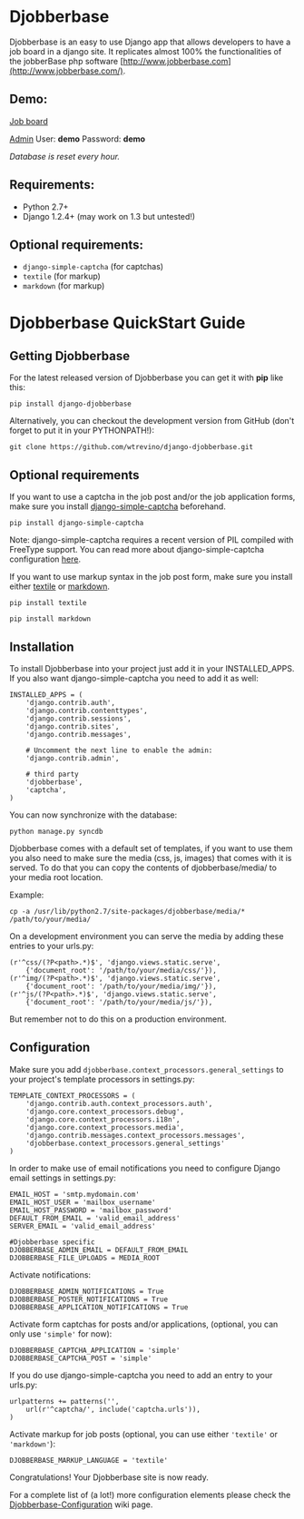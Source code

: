 # Djobberbase


Djobberbase is an easy to use Django app that allows developers to have a job board in a django site. It replicates almost 100% the functionalities of the jobberBase php software [http://www.jobberbase.com](http://www.jobberbase.com/).

## Demo:

[Job board](http://derelict.mx/demo1/)

[Admin](http://derelict.mx/admin/)
  User: **demo**
  Password: **demo**

_Database is reset every hour._    


## Requirements:

* Python 2.7+ 
* Django 1.2.4+ (may work on 1.3 but untested!)

## Optional requirements:

* `django-simple-captcha` (for captchas)
* `textile` (for markup)
* `markdown` (for markup)


# Djobberbase QuickStart Guide


## Getting Djobberbase


For the latest released version of Djobberbase you can get it with **pip** like this:

    pip install django-djobberbase

Alternatively, you can checkout the development version from GitHub (don't forget to put it in your PYTHONPATH!):

    git clone https://github.com/wtrevino/django-djobberbase.git


## Optional requirements


If you want to use a captcha in the job post and/or the job application forms, make sure you install [django-simple-captcha](http://code.google.com/p/django-simple-captcha/) beforehand.

    pip install django-simple-captcha

Note: django-simple-captcha requires a recent version of PIL compiled with FreeType support. You can read more about django-simple-captcha configuration [here](http://code.google.com/p/django-simple-captcha/wiki/CaptchaConfiguration).

If you want to use markup syntax in the job post form, make sure you install either [textile](http://pypi.python.org/pypi/textile) or [markdown](http://pypi.python.org/pypi/Markdown).

    pip install textile

    pip install markdown


## Installation


To install Djobberbase into your project just add it in your INSTALLED_APPS. If you also want django-simple-captcha you need to add it as well:

    INSTALLED_APPS = (
        'django.contrib.auth',
        'django.contrib.contenttypes',
        'django.contrib.sessions',
        'django.contrib.sites',
        'django.contrib.messages',

        # Uncomment the next line to enable the admin:
        'django.contrib.admin',

        # third party
        'djobberbase',
        'captcha',
    )

You can now synchronize with the database:

    python manage.py syncdb

Djobberbase comes with a default set of templates, if you want to use them you also need to make sure the media (css, js, images) that comes with it is served. To do that you can copy the contents of djobberbase/media/ to your media root location.

Example:

    cp -a /usr/lib/python2.7/site-packages/djobberbase/media/* /path/to/your/media/

On a development environment you can serve the media by adding these entries to your urls.py:

    (r'^css/(?P<path>.*)$', 'django.views.static.serve',
        {'document_root': '/path/to/your/media/css/'}),
    (r'^img/(?P<path>.*)$', 'django.views.static.serve',
        {'document_root': '/path/to/your/media/img/'}),
    (r'^js/(?P<path>.*)$', 'django.views.static.serve',
        {'document_root': '/path/to/your/media/js/'}),

But remember not to do this on a production environment.

## Configuration

Make sure you add `djobberbase.context_processors.general_settings` to your project's template processors in settings.py:

    TEMPLATE_CONTEXT_PROCESSORS = (
        'django.contrib.auth.context_processors.auth',
        'django.core.context_processors.debug',
        'django.core.context_processors.i18n',
        'django.core.context_processors.media',
        'django.contrib.messages.context_processors.messages',
        'djobberbase.context_processors.general_settings'
    )

In order to make use of email notifications you need to configure Django email settings in settings.py:

    EMAIL_HOST = 'smtp.mydomain.com'
    EMAIL_HOST_USER = 'mailbox_username'
    EMAIL_HOST_PASSWORD = 'mailbox_password'
    DEFAULT_FROM_EMAIL = 'valid_email_address'
    SERVER_EMAIL = 'valid_email_address'

    #Djobberbase specific
    DJOBBERBASE_ADMIN_EMAIL = DEFAULT_FROM_EMAIL
    DJOBBERBASE_FILE_UPLOADS = MEDIA_ROOT

Activate notifications:

    DJOBBERBASE_ADMIN_NOTIFICATIONS = True
    DJOBBERBASE_POSTER_NOTIFICATIONS = True
    DJOBBERBASE_APPLICATION_NOTIFICATIONS = True

Activate form captchas for posts and/or applications, (optional, you can only use `'simple'` for now):

    DJOBBERBASE_CAPTCHA_APPLICATION = 'simple'
    DJOBBERBASE_CAPTCHA_POST = 'simple'

If you do use django-simple-captcha you need to add an entry to your urls.py:

    urlpatterns += patterns('',
        url(r'^captcha/', include('captcha.urls')),
    )

Activate markup for job posts (optional, you can use either `'textile'` or `'markdown'`):

    DJOBBERBASE_MARKUP_LANGUAGE = 'textile'


Congratulations! Your Djobberbase site is now ready.

For a complete list of (a lot!) more configuration elements please check the [Djobberbase-Configuration](https://github.com/wtrevino/django-djobberbase/wiki/Djobberbase-Configuration) wiki page.
